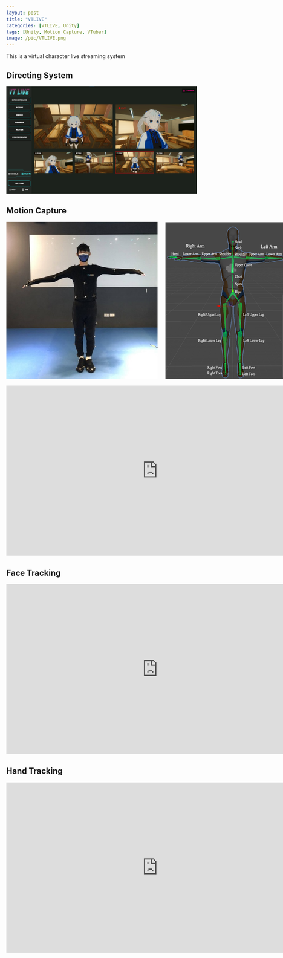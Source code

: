 ```yaml
---
layout: post
title: "VTLIVE"
categories: [VTLIVE, Unity]
tags: [Unity, Motion Capture, VTuber]
image: /pic/VTLIVE.png
---
```

This is a virtual character live streaming system

## Directing System
![](/pic/Directing%20System.png)
## Motion Capture

<div style="display: flex; align-items: center;">
    <img src="/pic/T-Pose.JPG" alt="T-Pose" style="width: 400px; height: 416px; object-fit: cover; margin-right: 10px;">
    <img src="/pic/bone.png" alt="bone" style="width: 446px; height: 416px; object-fit: cover; margin-left: 10px;">
</div>
<br>
<div>
    <iframe width="800" height="450" src="https://www.youtube.com/embed/wGC9IM9g6vI?si=-XT_SvthJBVRzACA" title="YouTube video player" frameborder="0" allow="accelerometer; autoplay; clipboard-write; encrypted-media; gyroscope; picture-in-picture; web-share" allowfullscreen></iframe>
</div>

## Face Tracking

<iframe width="800" height="450" src="https://www.youtube.com/embed/Gmtc70wPh2A?si=B5ve77-2PlIsDh9K" title="YouTube video player" frameborder="0" allow="accelerometer; autoplay; clipboard-write; encrypted-media; gyroscope; picture-in-picture; web-share" allowfullscreen></iframe>

## Hand Tracking

<iframe width="800" height="450" src="https://www.youtube.com/embed/421xECaIGYw" frameborder="0" allowfullscreen></iframe>